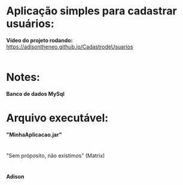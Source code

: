 # Aplicação simples para cadastrar usuários:
**Vídeo do  projeto rodando:** https://adisontheneo.github.io/CadastrodeUsuarios                                                    


# Notes:
**Banco de dados MySql**


# Arquivo executável:
 **"MinhaAplicacao.jar"** 


#
"Sem próposito, não existimos"
(Matrix)
#
**Adison** 
